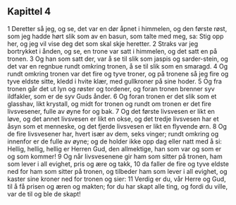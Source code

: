 ## Kapittel 4

1 Deretter så jeg, og se, det var en dør åpnet i himmelen, og den første røst, som jeg hadde hørt slik som av en basun, som talte med meg, sa: Stig opp her, og jeg vil vise deg det som skal skje heretter.
2 Straks var jeg bortrykket i ånden, og se, en trone var satt i himmelen, og det satt en på tronen.
3 Og han som satt der, var å se til slik som jaspis og sarder-stein, og det var en regnbue rundt omkring tronen, å se til slik som en smaragd.
4 Og rundt omkring tronen var det fire og tyve troner, og på tronene så jeg fire og tyve eldste sitte, kledd i hvite klær, med gullkroner på sine hoder.
5 Og fra tronen går det ut lyn og røster og tordener, og foran tronen brenner syv ildfakler, som er de syv Guds ånder.
6 Og foran tronen er det slik som et glasshav, likt krystall, og midt for tronen og rundt om tronen er det fire livsvesener, fulle av øyne for og bak.
7 Og det første livsvesen er likt en løve, og det annet livsvesen er likt en okse, og det tredje livsvesen har et åsyn som et menneske, og det fjerde livsvesen er likt en flyvende ørn.
8 Og de fire livsvesener har, hvert især av dem, seks vinger; rundt omkring og innenfor er de fulle av øyne; og de holder ikke opp dag eller natt med å si: Hellig, hellig, hellig er Herren Gud, den allmektige, han som var og som er og som kommer!
9 Og når livsvesenene gir ham som sitter på tronen, ham som lever i all evighet, pris og ære og takk,
10 da faller de fire og tyve eldste ned for ham som sitter på tronen, og tilbeder ham som lever i all evighet, og kaster sine kroner ned for tronen og sier:
11 Verdig er du, vår Herre og Gud, til å få prisen og æren og makten; for du har skapt alle ting, og fordi du ville, var de til og ble de skapt!
